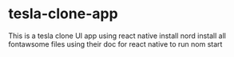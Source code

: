 # tesla-clone-app
This is a tesla clone UI app using react native
install nord
install all fontawsome files using their doc for react native
to run nom start
